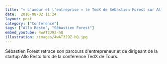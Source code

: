 ```yaml
---
title: "« L'amour et l'entreprise » le TedX de Sébastien Forest sur Allo Resto"
date:  2016-08-02 11:24
layout: post
category: ["Conférence"]
tags: ["Allo Resto", "Sébastien Forest"]
embed_youtube: 4wAT3J9Z-hQ
illustration: /images/4wAT3J9Z-hQ.jpg
---
```


Sébastien Forest retrace son parcours d'entrepreneur et de dirigeant de la startup Allo Resto lors de la conférence TedX de Tours.
